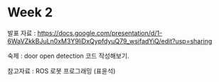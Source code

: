 # Week 2


발표 자료 : https://docs.google.com/presentation/d/1-6WaVZkkBJuLn0xM3Y9liDxQypfdyuQ79_wsifadYiQ/edit?usp=sharing

숙제 : door open detection 코드 작성해보기.

참고자료 : ROS 로봇 프로그래밍 (표윤석)